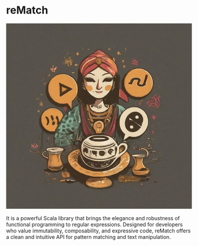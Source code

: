 # reMatch

<p align="center">
  <img src="/docs/icon.jpeg" />
</p>

It is a powerful Scala library that brings the elegance and robustness of functional programming to regular expressions. Designed for developers who value immutability, composability, and expressive code, reMatch offers a clean and intuitive API for pattern matching and text manipulation.
